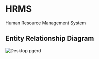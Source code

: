 # HRMS
Human Resource Management System

## Entity Relationship Diagram

![Desktop pgerd](https://user-images.githubusercontent.com/29799017/118337783-28e97680-b51d-11eb-98c3-35bc7685b3fd.png)
